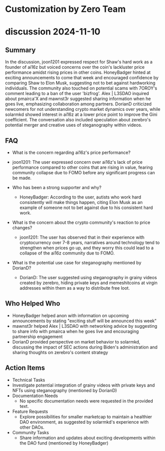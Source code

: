 # Customization by Zero Team

# discussion 2024-11-10

## Summary
 In the discussion, joon1201 expressed respect for Shaw's hard work as a founder of ai16z but voiced concerns over the coin's lackluster price performance amidst rising prices in other coins. HoneyBadger hinted at exciting announcements to come that week and encouraged confidence by comparing Shaw to Elon Musk, suggesting not to bet against hardworking individuals. The community also touched on potential scams with 7OROY's comment leading to a ban of the user 'bizfrog'. Alex | L3SDAO inquired about pmairca'X and mawnst3r suggested sharing information when he goes live, emphasizing collaboration among partners. DorianD criticized newcomers for not understanding crypto market dynamics over years, while solarmkd showed interest in ai16z at a lower price point to improve the Gini coefficient. The conversation also included speculation about zerebro's potential merger and creative uses of steganography within videos.

## FAQ
 - What is the concern regarding ai16z's price performance?
  - joon1201: The user expressed concern over ai16z's lack of price performance compared to other coins that are rising in value, fearing community collapse due to FOMO before any significant progress can be made.

- Who has been a strong supporter and why?
  - HoneyBadger: According to the user, autists who work hard consistently will make things happen, citing Elon Musk as an example of someone not to bet against due to his consistent hard work.

- What is the concern about the crypto community's reaction to price changes?
  - joon1201: The user has observed that in their experience with cryptocurrency over 7-8 years, narratives around technology tend to strengthen when prices go up, and they worry this could lead to a collapse of the ai16z community due to FOMO.

- What is the potential use case for steganography mentioned by DorianD?
  - DorianD: The user suggested using steganography in grainy videos created by zerebro, hiding private keys and memeshitcoins at virgin addresses within them as a way to distribute free loot.

## Who Helped Who
 - HoneyBadger helped anon with information on upcoming announcements by stating "exciting stuff will be announced this week"
- mawnst3r helped Alex | L3SDAO with networking advice by suggesting to share info with pmairca when he goes live and encouraging partnership engagement
- DorianD provided perspective on market behavior to solarmkd, discussing the impact of SEC actions during Biden's administration and sharing thoughts on zerebro's content strategy

## Action Items
 - Technical Tasks
  - Investigate potential integration of grainy videos with private keys and NFTs using steganography (mentioned by DorianD)
- Documentation Needs
  - No specific documentation needs were requested in the provided text.
- Feature Requests
  - Explore possibilities for smaller marketcap to maintain a healthier DAO environment, as suggested by solarmkd's experience with other DAOs.
- Community Tasks
  - Share information and updates about exciting developments within the DAO fund (mentioned by HoneyBadger)

